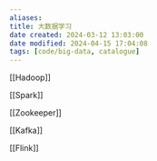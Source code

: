 ```yaml
---
aliases: 
title: 大数据学习
date created: 2024-03-12 13:03:00
date modified: 2024-04-15 17:04:08
tags: [code/big-data, catalogue]
---
```

[[Hadoop]]

[[Spark]]

[[Zookeeper]]

[[Kafka]]

[[Flink]]